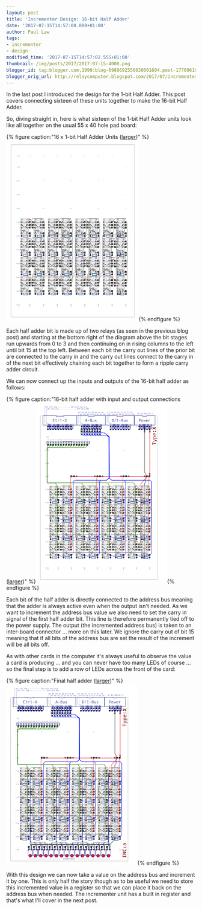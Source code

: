 ```yaml
---
layout: post
title: 'Incrementer Design: 16-bit Half Adder'
date: '2017-07-15T14:57:00.000+01:00'
author: Paul Law
tags:
- incrementer
- design
modified_time: '2017-07-15T14:57:02.555+01:00'
thumbnail: /img/posts/2017/2017-07-15-4000.png
blogger_id: tag:blogger.com,1999:blog-6989692556630001604.post-1776061017539662311
blogger_orig_url: http://relaycomputer.blogspot.com/2017/07/incrementer-design-16-bit-half-adder.html
---
```


In the last post I introduced the 
design for the 1-bit Half Adder. This post covers connecting sixteen of these 
units together to make the 16-bit Half Adder.

So, diving straight 
in, here is what sixteen of the 1-bit Half Adder units look like all together 
on the usual 55 x 40 hole pad board:

{% figure caption:"16 x 1-bit Half Adder Units ([larger](/img/posts/2017/2017-07-15-1000.png))" %}![16 x 1-bit Half Adder Units](/img/posts/2017/2017-07-15-0000.png){% endfigure %}

Each half adder 
bit is made up of two relays (as seen in the previous blog post) and starting 
at the bottom right of the diagram above the bit stages run upwards from 0 to 
3 and then continuing on in rising columns to the left until bit 15 at the top 
left. Between each bit the carry out lines of the prior bit are connected to 
the carry in and the carry out lines connect to the carry in of the next bit 
effectively chaining each bit together to form a ripple carry adder 
circuit.

We can now connect up the inputs and outputs of the 16-bit 
half adder as follows:

{% figure caption:"16-bit half adder with input and output connections ([larger](/img/posts/2017/2017-07-15-1001.png))" %}![16-bit half adder with input and output connections](/img/posts/2017/2017-07-15-0001.png){% endfigure %}

Each bit of the half adder is directly connected to the address 
bus meaning that the adder is always active even when the output isn't needed. 
As we want to increment the address bus value we also need to set the carry in 
signal of the first half adder bit. This line is therefore permanently tied 
off to the power supply. The output (the incremented address bus) is taken to 
an inter-board connector ... more on this later. We ignore the carry out of 
bit 15 meaning that if all bits of the address bus are set the result of the 
increment will be all bits off.

As with other cards in the computer 
it's always useful to observe the value a card is producing ... and you can 
never have too many LEDs of course ... so the final step is to add a row of 
LEDs across the front of the card:

{% figure caption:"Final half adder ([larger](/img/posts/2017/2017-07-15-1002.png))" %}![Final half adder](/img/posts/2017/2017-07-15-0002.png){% endfigure %}

With this design we can now 
take a value on the address bus and increment it by one. This is only half the 
story though as to be useful we need to store this incremented value in a 
register so that we can place it back on the address bus when needed. The 
incrementer unit has a built in register and that's what I'll cover in the 
next post. 

